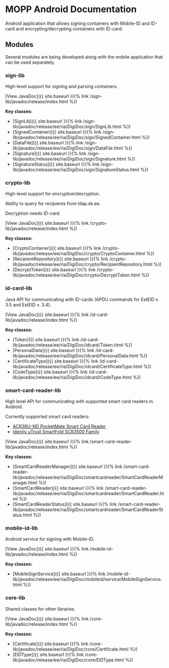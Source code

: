 # MOPP Android Documentation

Android application that allows signing containers with Mobile-ID and ID-card 
and encrypting/decrypting containers with ID-card.

## Modules

Several modules are being developed along with the mobile application that can be used separately.

### sign-lib

High-level support for signing and parsing containers.

[View JavaDoc]({{ site.baseurl }}{% link /sign-lib/javadoc/release/index.html %})

**Key classes:**

* [SignLib]({{ site.baseurl }}{% link /sign-lib/javadoc/release/ee/ria/DigiDoc/sign/SignLib.html %})
* [SignedContainer]({{ site.baseurl }}{% link /sign-lib/javadoc/release/ee/ria/DigiDoc/sign/SignedContainer.html %})
* [DataFile]({{ site.baseurl }}{% link /sign-lib/javadoc/release/ee/ria/DigiDoc/sign/DataFile.html %})
* [Signature]({{ site.baseurl }}{% link /sign-lib/javadoc/release/ee/ria/DigiDoc/sign/Signature.html %})
* [SignatureStatus]({{ site.baseurl }}{% link /sign-lib/javadoc/release/ee/ria/DigiDoc/sign/SignatureStatus.html %})

### crypto-lib

High-level support for encryption/decryption.

Ability to query for recipients from ldap.sk.ee.

Decryption needs ID-card.

[View JavaDoc]({{ site.baseurl }}{% link /crypto-lib/javadoc/release/index.html %})

**Key classes:**

* [CryptoContainer]({{ site.baseurl }}{% link /crypto-lib/javadoc/release/ee/ria/DigiDoc/crypto/CryptoContainer.html %})
* [RecipientRepository]({{ site.baseurl }}{% link /crypto-lib/javadoc/release/ee/ria/DigiDoc/crypto/RecipientRepository.html %})
* [DecryptToken]({{ site.baseurl }}{% link /crypto-lib/javadoc/release/ee/ria/DigiDoc/crypto/DecryptToken.html %})

### id-card-lib

Java API for communicating with ID-cards (APDU commands for EstEID v. 3.5 and EstEID v. 3.4).

[View JavaDoc]({{ site.baseurl }}{% link /id-card-lib/javadoc/release/index.html %})

**Key classes:**

* [Token]({{ site.baseurl }}{% link /id-card-lib/javadoc/release/ee/ria/DigiDoc/idcard/Token.html %})
* [PersonalData]({{ site.baseurl }}{% link /id-card-lib/javadoc/release/ee/ria/DigiDoc/idcard/PersonalData.html %})
* [CertificateType]({{ site.baseurl }}{% link /id-card-lib/javadoc/release/ee/ria/DigiDoc/idcard/CertificateType.html %})
* [CodeType]({{ site.baseurl }}{% link /id-card-lib/javadoc/release/ee/ria/DigiDoc/idcard/CodeType.html %})

### smart-card-reader-lib

High level API for communicating with supported smart card readers in Android.

Currently supported smart card readers:

* [ACR38U-ND PocketMate Smart Card Reader](https://www.acs.com.hk/en/products/228/acr38u-nd-pocketmate-smart-card-reader-micro-usb)
* [Identiv uTrust SmartFold SCR3500 Family](https://www.identiv.com/products/smart-card-readers/contact/scr3500)

[View JavaDoc]({{ site.baseurl }}{% link /smart-card-reader-lib/javadoc/release/index.html %})

**Key classes:**

* [SmartCardReaderManager]({{ site.baseurl }}{% link /smart-card-reader-lib/javadoc/release/ee/ria/DigiDoc/smartcardreader/SmartCardReaderManager.html %})
* [SmartCardReader]({{ site.baseurl }}{% link /smart-card-reader-lib/javadoc/release/ee/ria/DigiDoc/smartcardreader/SmartCardReader.html %})
* [SmartCardReaderStatus]({{ site.baseurl }}{% link /smart-card-reader-lib/javadoc/release/ee/ria/DigiDoc/smartcardreader/SmartCardReaderStatus.html %})

### mobile-id-lib

Android service for signing with Mobile-ID.

[View JavaDoc]({{ site.baseurl }}{% link /mobile-id-lib/javadoc/release/index.html %})

**Key classes:**

* [MobileSignService]({{ site.baseurl }}{% link /mobile-id-lib/javadoc/release/ee/ria/DigiDoc/mobileid/service/MobileSignService.html %})

### core-lib

Shared classes for other libraries.

[View JavaDoc]({{ site.baseurl }}{% link /core-lib/javadoc/release/index.html %})

**Key classes:**

* [Certificate]({{ site.baseurl }}{% link /core-lib/javadoc/release/ee/ria/DigiDoc/core/Certificate.html %})
* [EIDType]({{ site.baseurl }}{% link /core-lib/javadoc/release/ee/ria/DigiDoc/core/EIDType.html %})
